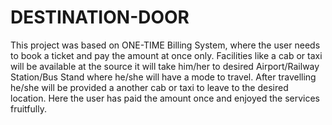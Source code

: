 # DESTINATION-DOOR
This project was based on ONE-TIME Billing System, where the user needs to book a ticket and pay the amount at once only. Facilities like a cab or taxi will be available at the source it will take him/her to desired Airport/Railway Station/Bus Stand where he/she will have a mode to travel. After travelling he/she will be provided a another cab or taxi to leave to the desired location. Here the user has paid the amount once and enjoyed the services fruitfully.
